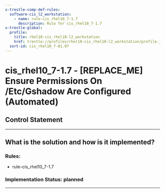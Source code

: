 ```yaml
---
x-trestle-comp-def-rules:
  software-cis_l2_workstation:
    - name: rule-cis_rhel10_7-1.7
      description: Rule for cis_rhel10_7-1.7
x-trestle-global:
  profile:
    title: rhel10-cis_rhel10-l2_workstation
    href: trestle://profiles/rhel10-cis_rhel10-l2_workstation/profile.json
  sort-id: cis_rhel10_7-01.07
---
```


# cis_rhel10_7-1.7 - \[REPLACE_ME\] Ensure Permissions On /Etc/Gshadow Are Configured (Automated)

## Control Statement

______________________________________________________________________

## What is the solution and how is it implemented?

<!-- For implementation status enter one of: implemented, partial, planned, alternative, not-applicable -->

<!-- Note that the list of rules under ### Rules: is read-only and changes will not be captured after assembly to JSON -->

<!-- Add control implementation description here for control: cis_rhel10_7-1.7 -->

### Rules:

  - rule-cis_rhel10_7-1.7

### Implementation Status: planned

______________________________________________________________________
